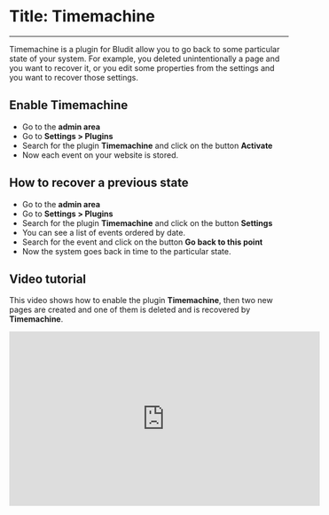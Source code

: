 # Title: Timemachine
<!-- Position: 2 -->
---
Timemachine is a plugin for Bludit allow you to go back to some particular state of your system. For example, you deleted unintentionally a page and you want to recover it, or you edit some properties from the settings and you want to recover those settings.

## Enable Timemachine
- Go to the **admin area**
- Go to **Settings > Plugins**
- Search for the plugin **Timemachine** and click on the button **Activate**
- Now each event on your website is stored.

## How to recover a previous state
- Go to the **admin area**
- Go to **Settings > Plugins**
- Search for the plugin **Timemachine** and click on the button **Settings**
- You can see a list of events ordered by date.
- Search for the event and click on the button **Go back to this point**
- Now the system goes back in time to the particular state.

## Video tutorial
This video shows how to enable the plugin **Timemachine**, then two new pages are created and one of them is deleted and is recovered by **Timemachine**.

<div class="video-responsive">
	<iframe width="560" height="315" src="https://www.youtube.com/embed/ENYp9k7W8ng?rel=0" frameborder="0" allowfullscreen></iframe>
</div>